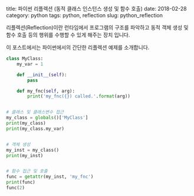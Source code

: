 title: 파이썬 리플렉션 (동적 클래스 인스턴스 생성 및 함수 호출)
date: 2018-02-28
category: python
tags: python, reflection
slug: python_reflection

리플렉션(Reflection)이란 런타임에서 프로그램의 구조를 파악하고 동적 객체 생성 및 함수 호출 등의 행위를 수행할 수 있게 해주는 장치 입니다.

이 포스트에서는 파이썬에서의 간단한 리플렉션 예제를 소개합니다.

```python
class MyClass:
    my_var = 1

    def __init__(self):
        pass

    def my_fnc(self, arg):
        print('my_fnc({}) called.'.format(arg))


# 클래스 및 클래스변수 접근
my_class = globals()['MyClass']
print(my_class)
print(my_class.my_var)


# 객체 생성
my_inst = my_class()
print(my_inst)


# 함수 접근 및 호출
func = getattr(my_inst, 'my_fnc')
print(func)
func(2)
```
